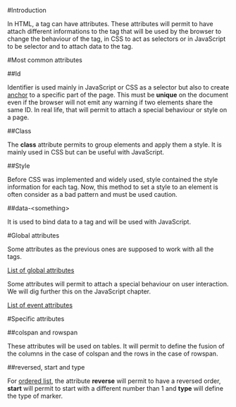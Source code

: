#Introduction

In HTML, a tag can have attributes. These attributes will permit to have attach different informations to
the tag that will be used by the browser to change the behaviour of the tag, in CSS to act as selectors or in 
JavaScript to be selector and to attach data to the tag.

#Most common attributes

##Id

Identifier is used mainly in JavaScript or CSS as a selector but also to create [anchor](/html/3-specific-tags.md#creating-a-link) 
to a specific part of the page. This must be **unique** on the document even if the browser will not emit any warning if
 two elements share the same ID. In real life, that will permit to attach a special behaviour or style on a page.

##Class

The **class** attribute permits to group elements and apply them a style. It is mainly used in CSS but can be
useful with JavaScript.

##Style

Before CSS was implemented and widely used, style contained the style information for each tag. Now, this method
to set a style to an element is often consider as a bad pattern and must be used caution.

##data-&lt;something&gt;

It is used to bind data to a tag and will be used with JavaScript.

#Global attributes

Some attributes as the previous ones are supposed to work with all the tags.

[List of global attributes](https://www.w3schools.com/tags/ref_standardattributes.asp)

Some attributes will permit to attach a special behaviour on user interaction. We will dig further this on
the JavaScript chapter.

[List of event attributes](https://www.w3schools.com/tags/ref_eventattributes.asp)


#Specific attributes

##colspan and rowspan

These attributes will be used on tables. It will permit to define the fusion of the columns in the case of colspan
and the rows in the case of rowspan.

##reversed, start and type

For [ordered list](/html/3-specific-tags.md#Ordered), the attribute **reverse** will permit to have a reversed order, 
**start** will permit to start with a different number than 1 and **type** will define the type of marker.  
